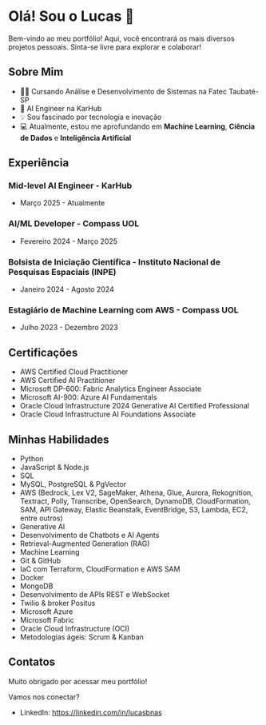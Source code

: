 # Olá! Sou o Lucas 👋
Bem-vindo ao meu portfólio! Aqui, você encontrará os mais diversos projetos pessoais. Sinta-se livre para explorar e colaborar!

## Sobre Mim
- 👨‍🎓 Cursando Análise e Desenvolvimento de Sistemas na Fatec Taubaté-SP
- 💼 AI Engineer na KarHub
- 💡 Sou fascinado por tecnologia e inovação
- 💻 Atualmente, estou me aprofundando em **Machine Learning**, **Ciência de Dados** e **Inteligência Artificial**

## Experiência
### Mid-level AI Engineer - KarHub
- Março 2025 - Atualmente

### AI/ML Developer - Compass UOL
- Fevereiro 2024 - Março 2025

### Bolsista de Iniciação Científica - Instituto Nacional de Pesquisas Espaciais (INPE)
- Janeiro 2024 - Agosto 2024

### Estagiário de Machine Learning com AWS - Compass UOL
- Julho 2023 - Dezembro 2023

## Certificações
- AWS Certified Cloud Practitioner
- AWS Certified AI Practitioner
- Microsoft DP-600: Fabric Analytics Engineer Associate
- Microsoft AI-900: Azure AI Fundamentals
- Oracle Cloud Infrastructure 2024 Generative AI Certified Professional
- Oracle Cloud Infrastructure AI Foundations Associate

## Minhas Habilidades
- Python
- JavaScript & Node.js
- SQL
- MySQL, PostgreSQL & PgVector
- AWS (Bedrock, Lex V2, SageMaker, Athena, Glue, Aurora, Rekognition, Textract, Polly, Transcribe, OpenSearch, DynamoDB, CloudFormation, SAM, API Gateway, Elastic Beanstalk, EventBridge, S3, Lambda, EC2, entre outros)
- Generative AI
- Desenvolvimento de Chatbots e AI Agents
- Retrieval-Augmented Generation (RAG)
- Machine Learning
- Git & GitHub
- IaC com Terraform, CloudFormation e AWS SAM
- Docker
- MongoDB
- Desenvolvimento de APIs REST e WebSocket
- Twilio & broker Positus
- Microsoft Azure
- Microsoft Fabric
- Oracle Cloud Infrastructure (OCI)
- Metodologias ágeis: Scrum & Kanban

## Contatos
Muito obrigado por acessar meu portfólio!

Vamos nos conectar?

- LinkedIn: https://linkedin.com/in/lucasbnas
